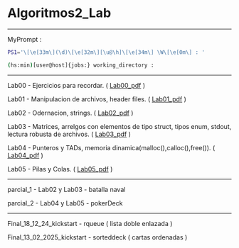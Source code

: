 # Algoritmos2_Lab

---
MyPrompt : 
```bash
PS1='\[\e[33m\](\d)\[\e[32m\][\u@\h]\[\e[34m\] \W\[\e[0m\] : '

(hs:min)[user@host]{jobs:} working_directory : 
```
---
Lab00 - Ejercicios para recordar. ( [Lab00_pdf](https://docs.google.com/document/d/1TcyldtTLxZlCLreVn9Yc6TEJLaH3Jzqk8LFouOfd44Y/export?format=pdf) )

Lab01 - Manipulacion de archivos, header files. ( [Lab01_pdf](https://docs.google.com/document/d/10nXuPMwI21OkTvzieGOM_Dzw52SX6pef0T1CPj9sB8Q/export?format=pdf) )

Lab02 - Odernacion, strings. ( [Lab02_pdf](https://docs.google.com/document/d/1xVlPuPaw5SzcwXf8Ua3MD-vkH5eVQ22plLj9boCO0Zs/export?format=pdf) )

Lab03 - Matrices, arrelgos con elementos de tipo struct, tipos enum, stdout, lectura robusta de archivos. ( [Lab03_pdf](https://docs.google.com/document/d/1tjmBmluA1YM5Yd8t6OnxlmRg6PTUNnWJg7hXu9aMHWU/export?format=pdf) )

Lab04 - Punteros y TADs, memoria dinamica(malloc(),calloc(),free()). ( [Lab04_pdf](https://docs.google.com/document/d/1n_2_xr5CHZEeC3Qb9WH2lYwujs87rMRgDjpleHUMACI/export?format=pdf) )

Lab05 - Pilas y Colas. ( [Lab05_pdf](https://docs.google.com/document/d/1fMibtuIQ4S2Tr3v6ajqrupq4NSlIn-LG_HjAUnwO_DQ/export?format=pdf) )

---
parcial_1 - Lab02 y Lab03 - batalla naval

parcial_2 - Lab04 y Lab05 - pokerDeck

---
Final_18_12_24_kickstart - rqueue ( lista doble enlazada )

Final_13_02_2025_kickstart - sorteddeck ( cartas ordenadas )
